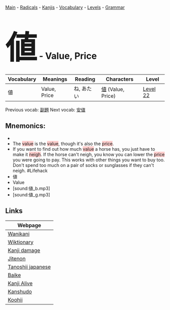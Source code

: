 <style> bigfont {font-size: 100px}</style>
[Main](../README.md) -
[Radicals](../radicals.md) -
[Kanjis](../kanjis.md) -
[Vocabulary](../vocabulary.md) -
[Levels](../levels.md) -
[Grammar](../grammar.md)
# <bigfont> 値</bigfont> - Value, Price 

| Vocabulary | Meanings | Reading | Characters | Level |
| --- | --- | --- | --- | --- |
| 値 | Value, Price | ね, あたい |  [値](../kanjis/値.md) (Value, Price) | [Level 22](../levels/wk_level22.md) |

Previous vocab: [副題](副題.md) Next vocab: [安値](安値.md) 

## Mnemonics:

* 
* The <span style="background-color:#ffcccb"> value</span> is the <span style="background-color:#ffcccb"> value</span>, though it's also the <span style="background-color:#ffcccb"> price</span>.
* If you want to find out how much <span style="background-color:#ffcccb"> value</span> a horse has, you just have to make it <span style="background-color:#ffcccb"> neigh</span>. If the horse can't neigh, you know you can lower the <span style="background-color:#ffcccb"> price</span> you were going to pay. This works with other things you want to buy too. Don't spend too much on a pair of socks or sunglasses if they can't neigh. #Lifehack
* 値
* Value
* [sound:値_b.mp3]
* [sound:値_g.mp3]


## Links 

| Webpage |
| --- |
| [Wanikani          ](https://www.wanikani.com/kanji/値) |
| [Wiktionary        ](https://en.wiktionary.org/wiki/値) |
| [Kanji damage      ](http://www.kanjidamage.com/kanji/search?utf8=✓&q=値) |
| [Jitenon           ](https://jitenon.com/kanji/値) |
| [Tanoshii japanese ](https://www.tanoshiijapanese.com/dictionary/kanji.cfm?k=値) |
| [Baike             ](https://baike.baidu.com/item/値) |
| [Kanji Alive       ](https://app.kanjialive.com/値) |
| [Kanshudo          ](https://www.kanshudo.com/searchmn?q=値) |
| [Koohii            ](https://kanji.koohii.com/study/kanji/値) |
